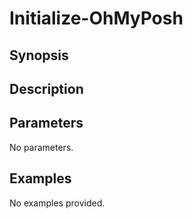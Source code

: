 # Initialize-OhMyPosh

## Synopsis



## Description



## Parameters
No parameters.
## Examples
No examples provided.
